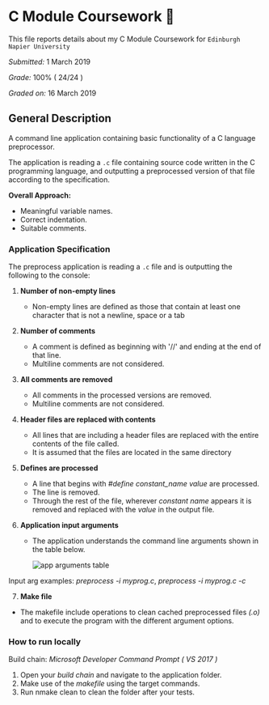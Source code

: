 # C Module Coursework :blue_book:
This file reports details about my C Module Coursework for `Edinburgh Napier University`

*Submitted:*  1 March 2019

*Grade:* 100% ( 24/24 )

*Graded on:* 16 March 2019


## General Description
A command line application containing basic functionality of a C language preprocessor. 

The application is reading a `.c` file containing source code written in the C programming language, and outputting a preprocessed version of that file according to the specification.

**Overall Approach:** 
- Meaningful variable names.
- Correct indentation.
- Suitable comments.

### Application Specification
The preprocess application is reading a `.c` file and is outputting the following to the console:

1. **Number of non-empty lines**
   - Non-empty lines are defined as those that contain at least one character that is not a newline,    space or a tab

2. **Number of comments**
   - A comment is defined as beginning with '//' and ending at the end of that line.
   - Multiline comments are not considered.
  
3. **All comments are removed**
   - All comments in the processed versions are removed. 
   - Multiline comments are not considered.
  
4. **Header files are replaced with contents**
   - All lines that are including a header files are replaced with the entire contents of the file called.
   - It is assumed that the files are located in the same directory
   
5. **Defines are processed**
   - A line that begins with *#define constant_name value* are processed.
   - The line is removed.
   - Through the rest of the file, wherever *constant name* appears it is removed and replaced with the *value* in the output file.
   
     
6. **Application input arguments**
   - The application understands the command line arguments shown in the table below.
  
        <img src="https://user-images.githubusercontent.com/45242072/63803780-4ed08100-c91e-11e9-844d-33febef29355.png" alt="app arguments table" >
          
Input arg examples: *preprocess -i myprog.c*, *preprocess -i myprog.c -c*

7. **Make file**
  - The makefile include operations to clean cached preprocessed files *(.o)* and to execute the program with the different argument options. 
  
### How to run locally
Build chain: *Microsoft Developer Command Prompt ( VS 2017 )*
1. Open your *build chain* and navigate to the application folder.
2. Make use of the *makefile* using the target commands.
3. Run nmake clean to clean the folder after your tests.

